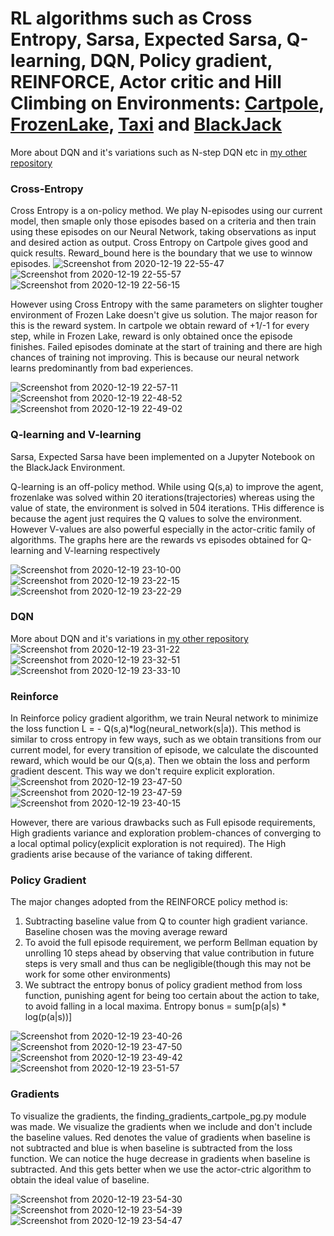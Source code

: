 # RL algorithms such as Cross Entropy, Sarsa, Expected Sarsa, Q-learning, DQN, Policy gradient, REINFORCE, Actor critic and Hill Climbing on Environments: [Cartpole](https://gym.openai.com/envs/CartPole-v0/), [FrozenLake](https://gym.openai.com/envs/FrozenLake-v0/), [Taxi](https://gym.openai.com/envs/Taxi-v2/) and [BlackJack](https://gym.openai.com/envs/Blackjack-v0/) 

More about DQN and it's variations such as N-step DQN etc in [my other repository](https://github.com/Hrushikesh-github/DQN-and-Extensions)

### Cross-Entropy
Cross Entropy is a on-policy method. We play N-episodes using our current model, then smaple only those episodes based on a criteria and then train using these episodes on our Neural Network, taking observations as input and desired action as output. Cross Entropy on Cartpole gives good and quick results. Reward_bound here is the boundary that we use to winnow episodes.
![Screenshot from 2020-12-19 22-55-47](https://user-images.githubusercontent.com/56476887/102695542-0ee98780-424e-11eb-9ea0-6cef1c9ccfaf.png)
![Screenshot from 2020-12-19 22-55-57](https://user-images.githubusercontent.com/56476887/102695550-1315a500-424e-11eb-97ff-b69bea26bffd.png)
![Screenshot from 2020-12-19 22-56-15](https://user-images.githubusercontent.com/56476887/102695554-1577ff00-424e-11eb-9e9e-b5f98f03bc37.png)

However using Cross Entropy with the same parameters on slighter tougher environment of Frozen Lake doesn't give us solution. The major reason for this is the reward system. In cartpole we obtain reward of +1/-1 for every step, while in Frozen Lake, reward is only obtained once the episode finishes. Failed episodes dominate at the start of training and there are high chances of training not improving. This is because our neural network learns predominantly from bad experiences.

![Screenshot from 2020-12-19 22-57-11](https://user-images.githubusercontent.com/56476887/102695556-17da5900-424e-11eb-96c4-e39498a2306b.png)
![Screenshot from 2020-12-19 22-48-52](https://user-images.githubusercontent.com/56476887/102695512-db0e6200-424d-11eb-8c46-ad3e25c03ba6.png)
![Screenshot from 2020-12-19 22-49-02](https://user-images.githubusercontent.com/56476887/102695539-0bee9700-424e-11eb-89b1-e3254226e8bb.png)

### Q-learning and V-learning
Sarsa, Expected Sarsa have been implemented on a Jupyter Notebook on the BlackJack Environment. 

Q-learning is an off-policy method. While using Q(s,a) to improve the agent, frozenlake was solved within 20 iterations(trajectories) whereas using the value of state, the environment is solved in 504 iterations. THis difference is because the agent just requires the Q values to solve the environment. However V-values are also powerful especially in the actor-critic family of algorithms. The graphs here are the rewards vs episodes obtained for Q-learning and V-learning respectively

![Screenshot from 2020-12-19 23-10-00](https://user-images.githubusercontent.com/56476887/102696418-1f9cfc00-4254-11eb-80ab-226b7ca31b4f.png)
![Screenshot from 2020-12-19 23-22-15](https://user-images.githubusercontent.com/56476887/102696420-23c91980-4254-11eb-8482-b9be8f59680e.png)
![Screenshot from 2020-12-19 23-22-29](https://user-images.githubusercontent.com/56476887/102696423-26c40a00-4254-11eb-9c1d-e335f01d11bb.png)


### DQN
More about DQN and it's variations in [my other repository](https://github.com/Hrushikesh-github/DQN-and-Extensions)
![Screenshot from 2020-12-19 23-31-22](https://user-images.githubusercontent.com/56476887/102696428-30e60880-4254-11eb-84b9-f6acab674a60.png)
![Screenshot from 2020-12-19 23-32-51](https://user-images.githubusercontent.com/56476887/102696429-33486280-4254-11eb-9150-c308670df3d1.png)
![Screenshot from 2020-12-19 23-33-10](https://user-images.githubusercontent.com/56476887/102696430-35aabc80-4254-11eb-8f1e-abcd6dcfa1e9.png)

### Reinforce
In Reinforce policy gradient algorithm, we train Neural network to minimize the loss function L = - Q(s,a)*log(neural_network(s|a)). This method is similar to cross entropy in few ways, such as we obtain transitions from our current model, for every transition of episode, we calculate the discounted reward, which would be our Q(s,a). Then we obtain the loss and perform gradient descent. This way we don't require explicit exploration. 
![Screenshot from 2020-12-19 23-47-50](https://user-images.githubusercontent.com/56476887/102696478-a9e56000-4254-11eb-86e5-e916c62b08f5.png)
![Screenshot from 2020-12-19 23-47-59](https://user-images.githubusercontent.com/56476887/102696480-ace05080-4254-11eb-8a02-8cd62ae9d0ea.png)
![Screenshot from 2020-12-19 23-40-15](https://user-images.githubusercontent.com/56476887/102696494-c71a2e80-4254-11eb-8209-bbea816fb832.png)


However, there are various drawbacks such as Full episode requirements, High gradients variance and exploration problem-chances of converging to a local optimal policy(explicit exploration is not required). The High gradients arise because of the variance of taking different. 

### Policy Gradient
The major changes adopted from the REINFORCE policy method is:
1. Subtracting baseline value from Q to counter high gradient variance. Baseline chosen was the moving average reward
2. To avoid the full episode requirement, we perform Bellman equation by unrolling 10 steps ahead by observing that value contribution in future steps is very small and thus can be negligible(though this may not be work for some other environments)
3. We subtract the entropy bonus of policy gradient method from loss function, punishing agent for being too certain about the action to take, to avoid falling in a local maxima. Entropy bonus = sum[p(a|s) * log(p(a|s))] 

![Screenshot from 2020-12-19 23-40-26](https://user-images.githubusercontent.com/56476887/102696497-ced9d300-4254-11eb-813d-98ea8955684d.png)
![Screenshot from 2020-12-19 23-47-50](https://user-images.githubusercontent.com/56476887/102696543-41e34980-4255-11eb-86be-533f63b9e1ec.png)
![Screenshot from 2020-12-19 23-49-42](https://user-images.githubusercontent.com/56476887/102696547-4871c100-4255-11eb-8d3b-a407ce6d18ed.png)
![Screenshot from 2020-12-19 23-51-57](https://user-images.githubusercontent.com/56476887/102696554-50316580-4255-11eb-9d97-5123146289e6.png)

### Gradients 
To visualize the gradients, the finding_gradients_cartpole_pg.py module was made. We visualize the gradients when we include and don't include the baseline values. Red denotes the value of gradients when baseline is not subtracted and blue is when baseline is subtracted from the loss function. We can notice the huge decrease in gradients when baseline is subtracted. And this gets better when we use the actor-ctric algorithm to obtain the ideal value of baseline.

![Screenshot from 2020-12-19 23-54-30](https://user-images.githubusercontent.com/56476887/102696616-a4d4e080-4255-11eb-8dc0-3853c1e5e691.png)
![Screenshot from 2020-12-19 23-54-39](https://user-images.githubusercontent.com/56476887/102696619-a7373a80-4255-11eb-8d5a-022dcd876ec9.png)
![Screenshot from 2020-12-19 23-54-47](https://user-images.githubusercontent.com/56476887/102696622-aa322b00-4255-11eb-9e20-bffb139f7f1a.png)
